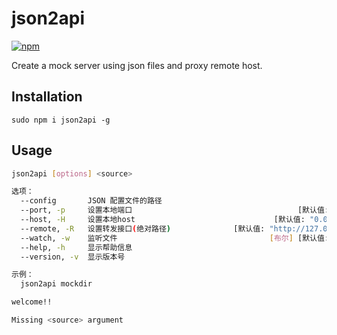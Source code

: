 # json2api

[![npm](https://img.shields.io/badge/npm-v0.2.0-blue.svg)](https://www.npmjs.com/package/json2api)

Create a mock server using json files and proxy remote host.

## Installation

```
sudo npm i json2api -g
```
## Usage

```bash
json2api [options] <source>

选项：
  --config       JSON 配置文件的路径
  --port, -p     设置本地端口                                     [默认值: 3333]
  --host, -H     设置本地host                               [默认值: "0.0.0.0"]
  --remote, -R   设置转发接口(绝对路径)              [默认值: "http://127.0.0.1"]
  --watch, -w    监听文件                                  [布尔] [默认值: true]
  --help, -h     显示帮助信息                                             [布尔]
  --version, -v  显示版本号                                               [布尔]

示例：
  json2api mockdir

welcome!!

Missing <source> argument

```